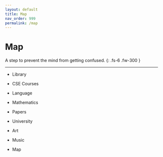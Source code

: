 ```yaml
---
layout: default
title: Map
nav_order: 999
permalink: /map
---
```


# Map

A step to prevent the mind from getting confused.
{: .fs-6 .fw-300 }

---

- Library

- CSE Courses

- Language

- Mathematics

- Papers

- University

- Art

- Music

- Map

